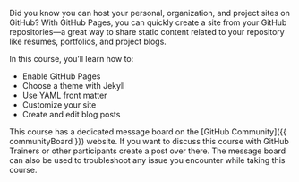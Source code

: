 Did you know you can  host your personal, organization, and project sites on GitHub? With GitHub Pages, you can quickly create a site from your GitHub repositories—a great way to share static content related to your repository like resumes, portfolios, and project blogs. 

In this course, you’ll learn how to:

- Enable GitHub Pages
- Choose a theme with Jekyll
- Use YAML front matter
- Customize your site
- Create and edit blog posts

This course has a dedicated message board on the [GitHub Community]({{ communityBoard }}) website. If you want to discuss this course with GitHub Trainers or other participants create a post over there. The message board can also be used to troubleshoot any issue you encounter while taking this course.
